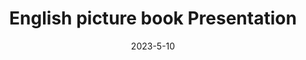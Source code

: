 ---
title: "English picture book Presentation"
date: 2023-5-10
description: "English Debate"
categories: ["Debate"]
dropCap: true
displayInMenu: false
displayInList: false
draft: false
---